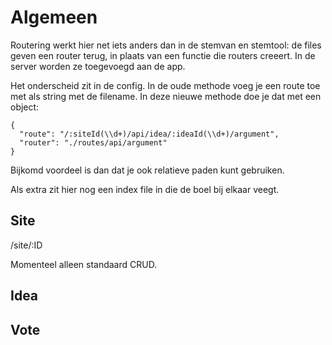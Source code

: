 # Algemeen


Routering werkt hier net iets anders dan in de stemvan en stemtool: de files geven een router terug, in plaats van een functie die routers creeert. In de server worden ze toegevoegd aan de app.

Het onderscheid zit in de config. In de oude methode voeg je een route toe met als string met de filename. In deze nieuwe methode doe je dat met een object:
```
{
  "route": "/:siteId(\\d+)/api/idea/:ideaId(\\d+)/argument",
  "router": "./routes/api/argument"
}
```

Bijkomd voordeel is dan dat je ook relatieve paden kunt gebruiken.

Als extra zit hier nog een index file in die de boel bij elkaar veegt.


## Site
/site/:ID

Momenteel alleen standaard CRUD.

## Idea

## Vote



